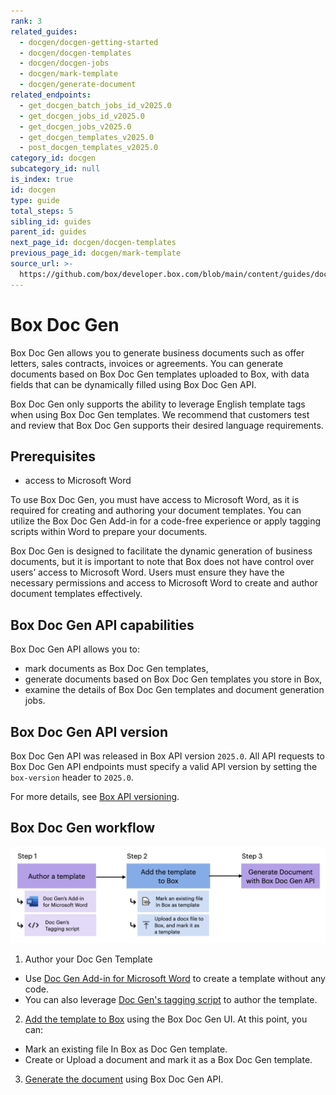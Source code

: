 ```yaml
---
rank: 3
related_guides:
  - docgen/docgen-getting-started
  - docgen/docgen-templates
  - docgen/docgen-jobs
  - docgen/mark-template
  - docgen/generate-document
related_endpoints:
  - get_docgen_batch_jobs_id_v2025.0
  - get_docgen_jobs_id_v2025.0
  - get_docgen_jobs_v2025.0
  - get_docgen_templates_v2025.0
  - post_docgen_templates_v2025.0
category_id: docgen
subcategory_id: null
is_index: true
id: docgen
type: guide
total_steps: 5
sibling_id: guides
parent_id: guides
next_page_id: docgen/docgen-templates
previous_page_id: docgen/mark-template
source_url: >-
  https://github.com/box/developer.box.com/blob/main/content/guides/docgen/index.md
---
```

# Box Doc Gen

Box Doc Gen allows you to generate business documents such as offer letters, sales contracts, invoices or agreements.
You can generate documents based on Box Doc Gen templates uploaded to Box, with data fields that can be dynamically filled using Box Doc Gen API.

<Message type='notice'>

Box Doc Gen only supports the ability to leverage English template tags when
using Box Doc Gen templates. We recommend that customers test and review that Box Doc Gen supports their desired language requirements.

</Message>

## Prerequisites

* access to Microsoft Word

To use Box Doc Gen, you must have access to Microsoft Word, as it is required
for creating and authoring your document templates. You can utilize the Box Doc
Gen Add-in for a code-free experience or apply tagging scripts within Word to
prepare your documents.

<Message type='notice'>

Box Doc Gen is designed to facilitate the dynamic generation of business
documents, but it is important to note that Box does not have control over
users’ access to Microsoft Word. Users must ensure they have the necessary
permissions and access to Microsoft Word to create and author document
templates effectively.

</Message>

## Box Doc Gen API capabilities

Box Doc Gen API allows you to:

* mark documents as Box Doc Gen templates,
* generate documents based on Box Doc Gen templates you store in Box,
* examine the details of Box Doc Gen templates and document generation jobs.

## Box Doc Gen API version

Box Doc Gen API was released in Box API version `2025.0`. All API requests to Box Doc Gen API endpoints must specify a valid API version by setting the `box-version` header to `2025.0`.

For more details, see [Box API versioning][api-versioning].

## Box Doc Gen workflow

![A flow diagram representing Box Doc Gen workflow](./images/docgen-workflow.png)

1. Author your Doc Gen Template
* Use [Doc Gen Add-in for Microsoft Word][template-addin] to create a template without any code.
* You can also leverage [Doc Gen's tagging script][tagging-script] to author the template.

2. [Add the template to Box][upload-template] using the Box Doc Gen UI. At this point, you can:
* Mark an existing file In Box as Doc Gen template.
* Create or Upload a document and mark it as a Box Doc Gen template.
3. [Generate the document][generate-document] using Box Doc Gen API.

[template-addin]: https://support.box.com/hc/en-us/articles/36587535449747-Installing-Box-Doc-Gen-Add-in
[template-tags]: https://support.box.com/hc/en-us/articles/36151895655059-Creating-A-Box-Doc-Gen-Template-Manually
[json-template]: https://support.box.com/hc/en-us/articles/36148012877843-Creating-a-Box-Doc-Gen-Template-using-JSON-data
[tagging-script]: https://support.box.com/hc/en-us/articles/36149723736723-Template-tags-reference
[upload-template]: https://support.box.com/hc/en-us/articles/36587432368275-Managing-Box-Doc-Gen-Templates-in-Relay
[generate-document]: g://docgen/generate-document
[api-versioning]:g://api-calls/api-versioning-strategy